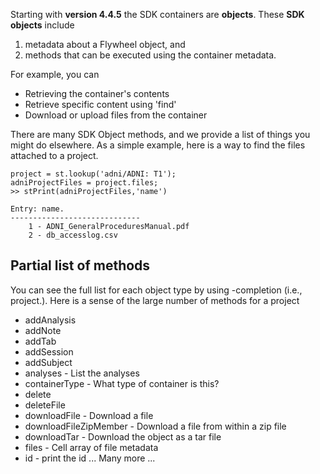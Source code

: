 Starting with **version 4.4.5** the SDK containers are **objects**. These **SDK objects** include 

1. metadata about a Flywheel object, and
2. methods that can be executed using the container metadata. 

For example, you can 

* Retrieving the container's contents
* Retrieve specific content using 'find'
* Download or upload files from the container

There are many SDK Object methods, and we provide a list of things you might do elsewhere.  As a simple example, here is a way to find the files attached to a project.
```
project = st.lookup('adni/ADNI: T1');
adniProjectFiles = project.files;
>> stPrint(adniProjectFiles,'name')

Entry: name.
-----------------------------
	1 - ADNI_GeneralProceduresManual.pdf 
	2 - db_accesslog.csv 
```

## Partial list of methods 
You can see the full list for each object type by using <TAB>-completion (i.e., project.<TAB>).  Here is a sense of the large number of methods for a project

* addAnalysis
* addNote
* addTab
* addSession
* addSubject
* analyses - List the analyses
* containerType - What type of container is this?
* delete
* deleteFile
* downloadFile - Download a file
* downloadFileZipMember - Download a file from within a zip file
* downloadTar - Download the object as a tar file
* files - Cell array of file metadata
* id - print the id
... Many more ...

